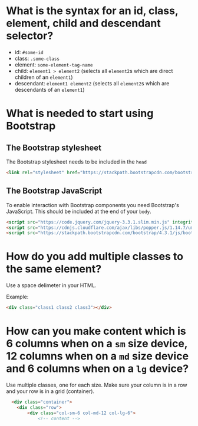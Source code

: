 # What is the syntax for an id, class, element, child and descendant selector?

* id: `#some-id`
* class: `.some-class`
* element: `some-element-tag-name`
* child: `element1 > element2` (selects all `element2`s which are direct children of an `element1`)
* descendant: `element1 element2` (selects all `element2`s which are descendants of an `element1`)

# What is needed to start using Bootstrap

## The Bootstrap stylesheet

The Bootstrap stylesheet needs to be included in the `head`

```html
<link rel="stylesheet" href="https://stackpath.bootstrapcdn.com/bootstrap/4.3.1/css/bootstrap.min.css" integrity="sha384-ggOyR0iXCbMQv3Xipma34MD+dH/1fQ784/j6cY/iJTQUOhcWr7x9JvoRxT2MZw1T" crossorigin="anonymous">
```

## The Bootstrap JavaScript

To enable interaction with Bootstrap components you need Bootstrap's JavaScript. This should be included at the end of your `body`.

```html
<script src="https://code.jquery.com/jquery-3.3.1.slim.min.js" integrity="sha384-q8i/X+965DzO0rT7abK41JStQIAqVgRVzpbzo5smXKp4YfRvH+8abtTE1Pi6jizo" crossorigin="anonymous"></script>
<script src="https://cdnjs.cloudflare.com/ajax/libs/popper.js/1.14.7/umd/popper.min.js" integrity="sha384-UO2eT0CpHqdSJQ6hJty5KVphtPhzWj9WO1clHTMGa3JDZwrnQq4sF86dIHNDz0W1" crossorigin="anonymous"></script>
<script src="https://stackpath.bootstrapcdn.com/bootstrap/4.3.1/js/bootstrap.min.js" integrity="sha384-JjSmVgyd0p3pXB1rRibZUAYoIIy6OrQ6VrjIEaFf/nJGzIxFDsf4x0xIM+B07jRM" crossorigin="anonymous"></script>
```

# How do you add multiple classes to the same element?

Use a space delimeter in your HTML.

Example:
```html
<div class="class1 class2 class3"></div>
```

# How can you make content which is 6 columns when on a `sm` size device, 12 columns when on a `md` size device and 6 columns when on a `lg` device?

Use multiple classes, one for each size. Make sure your column is in a row and your row is in a grid (container).

```html
  <div class="container">
    <div class="row">
        <div class="col-sm-6 col-md-12 col-lg-6">
            <!-- content -->
```
